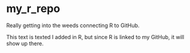 # my_r_repo
Really getting into the weeds connecting R to GitHub. 

This text is texted I added in R, but since R is linked to my GitHub, it will show up there. 
